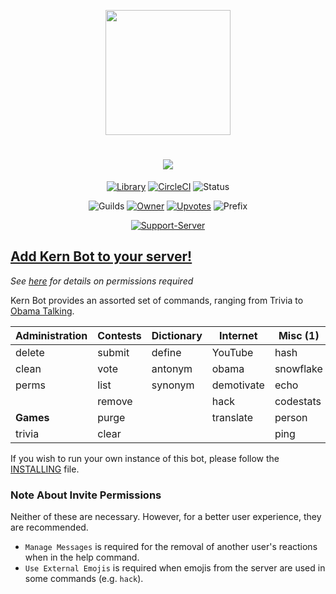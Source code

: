 <div align="center">
            
<img src="https://image-via-api.herokuapp.com/?url=https://botsfordiscord.com/api/v1/bots/380598116488970261&query=$.avatar&replace=size=128,size=256" height=200></img>
<h1><a href="#"><img src="https://i.imgur.com/xtMdMJH.png"></img></a></h1>
  
[![Library](https://img.shields.io/badge/Library-discord.py-brightgreen.svg?style=for-the-badge&colorB=ea6567)](https://github.com/Rapptz/discord.py)
[![CircleCI](https://img.shields.io/circleci/project/github/Modelmat/Kern-Bot.svg?style=for-the-badge&colorB=ea6567&label=tests)](https://circleci.com/gh/Modelmat/Kern-Bot)
![Status](https://img.shields.io/badge/dynamic/json.svg?label=Status&url=https%3A%2F%2Fdiscordbots.org%2Fapi%2Fbots%2F380598116488970261%2Fstatus&query=%24.status&style=for-the-badge&colorB=ea6567)

![Guilds](https://img.shields.io/badge/dynamic/json.svg?label=Servers&url=https%3A%2F%2Fdiscordbots.org%2Fapi%2Fbots%2F380598116488970261&query=$.server_count&style=for-the-badge&colorB=ea6567&logo=discord)
[![Owner](https://img.shields.io/badge/dynamic/json.svg?label=Owner&url=https%3A%2F%2Fdiscordbots.org%2Fapi%2Fusers%2F310316666171162626&query=%24.username&style=for-the-badge&colorB=ea6567)](https://discordbots.org/user/310316666171162626)
[![Upvotes](https://img.shields.io/badge/dynamic/json.svg?label=Upvotes&url=https%3A%2F%2Fdiscordbots.org%2Fapi%2Fbots%2F380598116488970261&query=$.points&style=for-the-badge&colorB=ea6567)](https://discordbots.org/bot/380598116488970261/vote)
![Prefix](https://img.shields.io/badge/Prefix-k:-red.svg?style=for-the-badge&colorB=ea6567)

[![Support-Server](https://discordapp.com/api/guilds/382780023926554625/widget.png?style=banner2)](https://discord.gg/nHmAkgg)

</div>

## [Add Kern Bot to your server!](https://discordapp.com/oauth2/authorize?client_id=380598116488970261&scope=bot&permissions=270336)
*See [here](#note-about-invite-permissions) for details on permissions required*

Kern Bot provides an assorted set of commands, ranging from Trivia to [Obama Talking](http://talkobamato.me/). 

| Administration | Contests | Dictionary | Internet   | Misc (1)  | Misc (2)    | Statistics | Developer |
|----------------|----------|------------|------------|-----------|-------------|------------|-----------|
| delete         | submit   | define     | YouTube    | hash      | please      | auweather  | source    |
| clean          | vote     | antonym    | obama      | snowflake | tree        | auforecast | docs      |
| perms          | list     | synonym    | demotivate | echo      | raw         | coin       |           |
|                | remove   |            | hack       | codestats | whowasfirst |            |           |
| **Games**      | purge    |            | translate  | person    | whatwas     |            |           |
| trivia         | clear    |            |            | ping      | emoji       |            |           |

If you wish to run your own instance of this bot, please follow the [INSTALLING](INSTALLING.md) file.

### Note About Invite Permissions
Neither of these are necessary. However, for a better user experience, they are recommended.
- `Manage Messages` is required for the removal of another user's reactions when in the help command.
- `Use External Emojis` is required when emojis from the server are used in some commands (e.g. `hack`).
